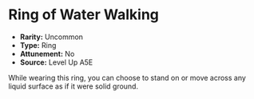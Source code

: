 
# Ring of Water Walking

* **Rarity:** Uncommon
* **Type:** Ring
* **Attunement:** No
* **Source:** Level Up A5E


While wearing this ring, you can choose to stand on or move across any liquid surface as if it were solid ground.
